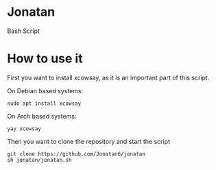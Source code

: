 # Jonatan
Bash Script
# How to use it
First you want to install xcowsay, as it is an important part of this script.

On Debian based systems:
```
sudo apt install xcowsay
```

On Arch based systems:
```
yay xcowsay
```

Then you want to clone the repository and start the script
```
git clone https://github.com/Jonatan6/jonatan
sh jonatan/jonatan.sh
```
